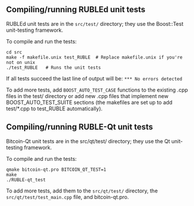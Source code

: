 Compiling/running RUBLEd unit tests
------------------------------------

RUBLEd unit tests are in the `src/test/` directory; they
use the Boost::Test unit-testing framework.

To compile and run the tests:

	cd src
	make -f makefile.unix test_RUBLE  # Replace makefile.unix if you're not on unix
	./test_RUBLE   # Runs the unit tests

If all tests succeed the last line of output will be:
`*** No errors detected`

To add more tests, add `BOOST_AUTO_TEST_CASE` functions to the existing
.cpp files in the test/ directory or add new .cpp files that
implement new BOOST_AUTO_TEST_SUITE sections (the makefiles are
set up to add test/*.cpp to test_RUBLE automatically).


Compiling/running RUBLE-Qt unit tests
---------------------------------------

Bitcoin-Qt unit tests are in the src/qt/test/ directory; they
use the Qt unit-testing framework.

To compile and run the tests:

	qmake bitcoin-qt.pro BITCOIN_QT_TEST=1
	make
	./RUBLE-qt_test

To add more tests, add them to the `src/qt/test/` directory,
the `src/qt/test/test_main.cpp` file, and bitcoin-qt.pro.
